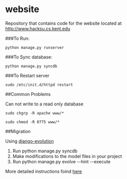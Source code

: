 website
=======

Repository that contains code for the website located at http://www.hacksu.cs.kent.edu

###To Run:

    python manage.py runserver

###To Sync database:

    python manage.py syncdb

###To Restart server

    sudo /etc/init.d/httpd restart

##Common Problems

Can not write to a read only database

    sudo chgrp -R apache www/*

    sudo chmod -R 0775 www/*



##Migration

Using [django-evolution](http://code.google.com/p/django-evolution/)

1. Run python manage.py syncdb
2. Make modifications to the model files in your project
3. Run python manage.py evolve --hint --execute

More detailed instructions foind [here](http://django-evolution.googlecode.com/svn/trunk/docs/evolution.txt)